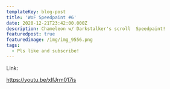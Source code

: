 ```yaml
---
templateKey: blog-post
title: 'WoF Speedpaint #6'
date: 2020-12-21T23:42:00.000Z
description: Chameleon w/ Darkstalker's scroll  Speedpaint!
featuredpost: true
featuredimage: /img/img_9556.png
tags:
  - Pls like and subscribe!
---
```

Link:

https://youtu.be/xIfJrm017is
